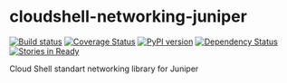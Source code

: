 # cloudshell-networking-juniper
[![Build status](https://travis-ci.org/QualiSystems/cloudshell-networking-juniper.svg?branch=dev)](https://travis-ci.org/QualiSystems/cloudshell-networking-juniper)
[![Coverage Status](https://coveralls.io/repos/github/QualiSystems/cloudshell-networking-juniper/badge.svg)](https://coveralls.io/github/QualiSystems/cloudshell-networking-juniper)
[![PyPI version](https://badge.fury.io/py/cloudshell-networking-juniper.svg)](https://badge.fury.io/py/cloudshell-networking-juniper)
[![Dependency Status](https://dependencyci.com/github/QualiSystems/cloudshell-networking-juniper/badge)](https://dependencyci.com/github/QualiSystems/cloudshell-networking-juniper)
[![Stories in Ready](https://badge.waffle.io/QualiSystems/cloudshell-networking-juniper.svg?label=ready&title=Ready)](http://waffle.io/QualiSystems/cloudshell-networking-juniper)

Cloud Shell standart networking library for Juniper
